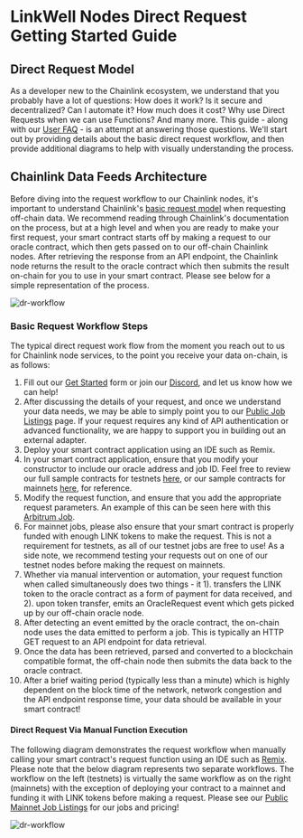 # LinkWell Nodes Direct Request Getting Started Guide

## Direct Request Model
As a developer new to the Chainlink ecosystem, we understand that you probably have a lot of questions: How does it work? Is it secure and decentralized? Can I automate it? How much does it cost? Why use Direct Requests when we can use Functions? And many more. This guide - along with our [User FAQ](/faq/Chainlink-Users) - is an attempt at answering those questions. We'll start out by providing details about the basic direct request workflow, and then provide additional diagrams to help with visually understanding the process.

## Chainlink Data Feeds Architecture
Before diving into the request workflow to our Chainlink nodes, it's important to understand Chainlink's [basic request model](https://docs.chain.link/architecture-overview/architecture-request-model?parent=gettingStarted) when requesting off-chain data. We recommend reading through Chainlink's documentation on the process, but at a high level and when you are ready to make your first request, your smart contract starts off by making a request to our oracle contract, which then gets passed on to our off-chain Chainlink nodes.  After retrieving the response from an API endpoint, the Chainlink node returns the result to the oracle contract which then submits the result on-chain for you to use in your smart contract.  Please see below for a simple representation of the process.

![dr-workflow](/images/DR-Request-Workflow.PNG)
### Basic Request Workflow Steps
The typical direct request work flow from the moment you reach out to us for Chainlink node services, to the point you receive your data on-chain, is as follows:
1. Fill out our [Get Started](https://linkwellnodes.io/Getting-Started.html) form or join our [Discord](https://discord.com/invite/Xs6SjqVPUA), and let us know how we can help!
2. After discussing the details of your request, and once we understand your data needs, we may be able to simply point you to our [Public Job Listings](/services/jobs/Jobs-and-Pricing) page.  If your request requires any kind of API authentication or advanced functionality, we are happy to support you in building out an external adapter.  
4. Deploy your smart contract application using an IDE such as Remix.
4. In your smart contract application, ensure that you modify your constructor to include our oracle address and job ID.  Feel free to review our full sample contracts for testnets [here](https://github.com/LinkWellNodes/Documentation/tree/main/docs/services/jobs/testnets), or our sample contracts for mainnets [here](https://github.com/LinkWellNodes/Documentation/tree/main/docs/services/jobs/mainnets), for reference.
5. Modify the request function, and ensure that you add the appropriate request parameters.  An example of this can be seen here with this [Arbitrum Job](https://linkwellnodes.io/Documentation.html?1#page=/services/jobs/mainnets/Arbitrum-One-Mainnet-Jobs&topic=request-parameters).
6. For mainnet jobs, please also ensure that your smart contract is properly funded with enough LINK tokens to make the request.  This is not a requirement for testnets, as all of our testnet jobs are free to use!  As a side note, we recommend testing your requests out on one of our testnet nodes before making the request on mainnets.
7. Whether via manual intervention or automation, your request function when called simultaneously does two things - it 1). transfers the LINK token to the oracle contract as a form of payment for data received, and 2). upon token transfer, emits an OracleRequest event which gets picked up by our off-chain oracle node.
8. After detecting an event emitted by the oracle contract, the on-chain node uses the data emitted to perform a job.  This is typically an HTTP GET request to an API endpoint for data retrieval.
9. Once the data has been retrieved, parsed and converted to a blockchain compatible format, the off-chain node then submits the data back to the oracle contract.  
10. After a brief waiting period (typically less than a minute) which is highly dependent on the block time of the network, network congestion and the API endpoint response time, your data should be available in your smart contract! 

#### Direct Request Via Manual Function Execution
The following diagram demonstrates the request workflow when manually calling your smart contract's request function using an IDE such as [Remix](https://remix-project.org/#:~:text=JUMP%20INTO%20WEB3,teaching%20and%20experimenting%20with%20Ethereum.).  Please note that the below diagram represents two separate workflows. The workflow on the left (testnets) is virtually the same workflow as on the right (mainnets) with the exception of deploying your contract to a mainnet and funding it with LINK tokens before making a request.  Please see our [Public Mainnet Job Listings](/services/jobs/mainnets/Mainnets) for our jobs and pricing!

![dr-workflow](/images/CL_DR_Model.png) 
